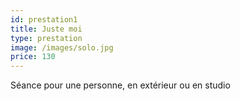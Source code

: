 ```yaml
---
id: prestation1
title: Juste moi 
type: prestation
image: /images/solo.jpg
price: 130
---
```

Séance pour une personne, en extérieur ou en studio


